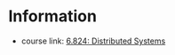 # Information

- course link: [6.824: Distributed Systems](http://nil.csail.mit.edu/6.824/2020/schedule.html)
